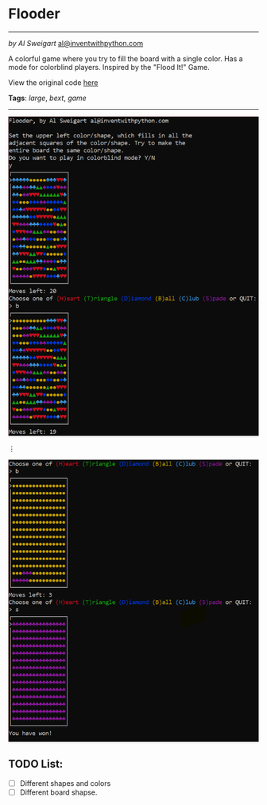 # Flooder
___
_by Al Sweigart_ [al@inventwithpython.com](mailto:al@inventwithpython.com)

A colorful game where you try to fill the board with a single color. Has a mode for colorblind players.
Inspired by the "Flood It!" Game.

View the original code [here](https://nostarch.com/big-book-little-python-projects)

**Tags**: _large_, _bext_, _game_

___

![image](images/start.png)

⋮

![image](images/win.png)

## TODO List:

* [ ] Different shapes and colors
* [ ] Different board shapse.